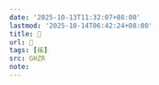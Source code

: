 ```yaml
---
date: '2025-10-13T11:32:07+08:00'
lastmod: '2025-10-14T06:42:24+08:00'
title: 󰫳
url: 󰫳
tags: [䙎]
src: GHZR
note:
---
```

